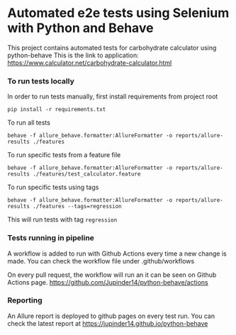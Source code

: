 # Automated e2e tests using Selenium with Python and Behave

This project contains automated tests for carbohydrate calculator using python-behave
This is the link to application: https://www.calculator.net/carbohydrate-calculator.html

### To run tests locally

In order to run tests manually, first install requirements from project root

`pip install -r requirements.txt`

To run all tests

`behave -f allure_behave.formatter:AllureFormatter -o reports/allure-results ./features`

To run specific tests from a feature file

`behave -f allure_behave.formatter:AllureFormatter -o reports/allure-results ./features/test_calculator.feature`

To run specific tests using tags

`behave -f allure_behave.formatter:AllureFormatter -o reports/allure-results ./features --tags=regression`

This will run tests with tag `regression`

### Tests running in pipeline

A workflow is added to run with Github Actions every time a new change is made.
You can check the workflow file under .github/workflows

On every pull request, the workflow will run an it can be seen on Github Actions page.
https://github.com/Jupinder14/python-behave/actions

### Reporting

An Allure report is deployed to github pages on every test run.
You can check the latest report at https://jupinder14.github.io/python-behave
